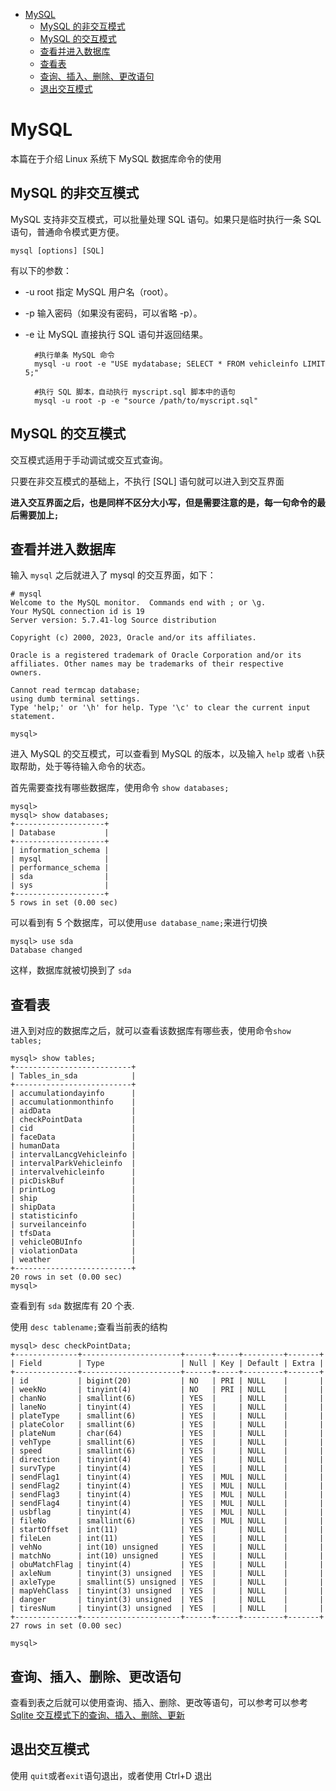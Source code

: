 - [MySQL](#mysql)
  - [MySQL 的非交互模式](#mysql-的非交互模式)
  - [MySQL 的交互模式](#mysql-的交互模式)
  - [查看并进入数据库](#查看并进入数据库)
  - [查看表](#查看表)
  - [查询、插入、删除、更改语句](#查询插入删除更改语句)
  - [退出交互模式](#退出交互模式)
# MySQL 

本篇在于介绍 Linux 系统下 MySQL 数据库命令的使用

## MySQL 的非交互模式

MySQL 支持非交互模式，可以批量处理 SQL 语句。如果只是临时执行一条 SQL 语句，普通命令模式更方便。

    mysql [options] [SQL]

有以下的参数：

- -u root 指定 MySQL 用户名（root）。
- -p 输入密码（如果没有密码，可以省略 -p）。
- -e 让 MySQL 直接执行 SQL 语句并返回结果。

        #执行单条 MySQL 命令
        mysql -u root -e "USE mydatabase; SELECT * FROM vehicleinfo LIMIT 5;"

        #执行 SQL 脚本，自动执行 myscript.sql 脚本中的语句
        mysql -u root -p -e "source /path/to/myscript.sql"

## MySQL 的交互模式

交互模式适用于手动调试或交互式查询。

只要在非交互模式的基础上，不执行 [SQL] 语句就可以进入到交互界面

**进入交互界面之后，也是同样不区分大小写，但是需要注意的是，每一句命令的最后需要加上`;`**

## 查看并进入数据库

输入 `mysql` 之后就进入了 mysql 的交互界面，如下：

    # mysql
    Welcome to the MySQL monitor.  Commands end with ; or \g.
    Your MySQL connection id is 19
    Server version: 5.7.41-log Source distribution

    Copyright (c) 2000, 2023, Oracle and/or its affiliates.

    Oracle is a registered trademark of Oracle Corporation and/or its
    affiliates. Other names may be trademarks of their respective
    owners.

    Cannot read termcap database;
    using dumb terminal settings.
    Type 'help;' or '\h' for help. Type '\c' to clear the current input statement.

    mysql>

进入 MySQL 的交互模式，可以查看到 MySQL 的版本，以及输入 `help` 或者 `\h`获取帮助，处于等待输入命令的状态。


首先需要查找有哪些数据库，使用命令 `show databases;`

    mysql>
    mysql> show databases;
    +--------------------+
    | Database           |
    +--------------------+
    | information_schema |
    | mysql              |
    | performance_schema |
    | sda                |
    | sys                |
    +--------------------+
    5 rows in set (0.00 sec)

可以看到有 5 个数据库，可以使用`use database_name;`来进行切换
 
    mysql> use sda
    Database changed

这样，数据库就被切换到了 `sda`


## 查看表

进入到对应的数据库之后，就可以查看该数据库有哪些表，使用命令`show tables;`

    mysql> show tables;
    +--------------------------+
    | Tables_in_sda            |
    +--------------------------+
    | accumulationdayinfo      |
    | accumulationmonthinfo    |
    | aidData                  |
    | checkPointData           |
    | cid                      |
    | faceData                 |
    | humanData                |
    | intervalLancgVehicleinfo |
    | intervalParkVehicleinfo  |
    | intervalvehicleinfo      |
    | picDiskBuf               |
    | printLog                 |
    | ship                     |
    | shipData                 |
    | statisticinfo            |
    | surveilanceinfo          |
    | tfsData                  |
    | vehicleOBUInfo           |
    | violationData            |
    | weather                  |
    +--------------------------+
    20 rows in set (0.00 sec)
    mysql>

查看到有 `sda` 数据库有 20 个表.

使用 `desc tablename;`查看当前表的结构

    mysql> desc checkPointData;
    +--------------+----------------------+------+-----+---------+-------+
    | Field        | Type                 | Null | Key | Default | Extra |
    +--------------+----------------------+------+-----+---------+-------+
    | id           | bigint(20)           | NO   | PRI | NULL    |       |
    | weekNo       | tinyint(4)           | NO   | PRI | NULL    |       |
    | chanNo       | smallint(6)          | YES  |     | NULL    |       |
    | laneNo       | tinyint(4)           | YES  |     | NULL    |       |
    | plateType    | smallint(6)          | YES  |     | NULL    |       |
    | plateColor   | smallint(6)          | YES  |     | NULL    |       |
    | plateNum     | char(64)             | YES  |     | NULL    |       |
    | vehType      | smallint(6)          | YES  |     | NULL    |       |
    | speed        | smallint(6)          | YES  |     | NULL    |       |
    | direction    | tinyint(4)           | YES  |     | NULL    |       |
    | survType     | tinyint(4)           | YES  |     | NULL    |       |
    | sendFlag1    | tinyint(4)           | YES  | MUL | NULL    |       |
    | sendFlag2    | tinyint(4)           | YES  | MUL | NULL    |       |
    | sendFlag3    | tinyint(4)           | YES  | MUL | NULL    |       |
    | sendFlag4    | tinyint(4)           | YES  | MUL | NULL    |       |
    | usbflag      | tinyint(4)           | YES  | MUL | NULL    |       |
    | fileNo       | smallint(6)          | YES  | MUL | NULL    |       |
    | startOffset  | int(11)              | YES  |     | NULL    |       |
    | fileLen      | int(11)              | YES  |     | NULL    |       |
    | vehNo        | int(10) unsigned     | YES  |     | NULL    |       |
    | matchNo      | int(10) unsigned     | YES  |     | NULL    |       |
    | obuMatchFlag | tinyint(4)           | YES  |     | NULL    |       |
    | axleNum      | tinyint(3) unsigned  | YES  |     | NULL    |       |
    | axleType     | smallint(5) unsigned | YES  |     | NULL    |       |
    | mapVehClass  | tinyint(3) unsigned  | YES  |     | NULL    |       |
    | danger       | tinyint(3) unsigned  | YES  |     | NULL    |       |
    | tiresNum     | tinyint(3) unsigned  | YES  |     | NULL    |       |
    +--------------+----------------------+------+-----+---------+-------+
    27 rows in set (0.00 sec)

    mysql>


## 查询、插入、删除、更改语句

查看到表之后就可以使用查询、插入、删除、更改等语句，可以参考可以参考[Sqlite 交互模式下的查询、插入、删除、更新](Sqlite.md#交互模式下的查询、插入、删除、更新)

## 退出交互模式

使用 `quit`或者`exit`语句退出，或者使用 Ctrl+D 退出